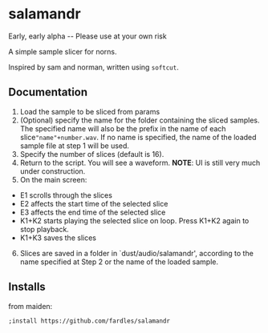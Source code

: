 # salamandr

Early, early alpha -- Please use at your own risk

A simple sample slicer for norns.

Inspired by sam and norman, written using `softcut`.

## Documentation

1. Load the sample to be sliced from params
2. (Optional) specify the name for the folder containing the sliced samples. The specified name will also be the prefix in the name of each slice``"name"+number.wav``. If no name is specified, the name of the loaded sample file at step 1 will be used. 
3. Specify the number of slices (default is 16).
4. Return to the script. You will see a waveform. **NOTE**: UI is still very much under construction. 
5. On the main screen:
- E1 scrolls through the slices
- E2 affects the start time of the selected slice
- E3 affects the end time of the selected slice
- K1+K2 starts playing the selected slice on loop. Press K1+K2 again to stop playback.
- K1+K3 saves the slices
6. Slices are saved in a folder in `dust/audio/salamandr', according to the name specified at Step 2 or the name of the loaded sample. 

## Installs

from maiden:

`;install https://github.com/fardles/salamandr`



